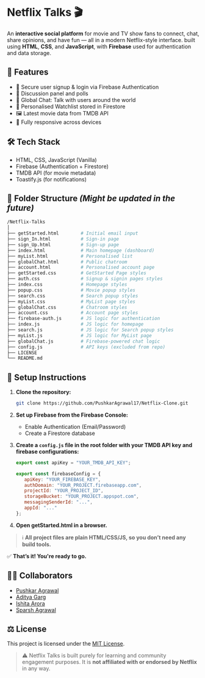# **Netflix Talks** 🎬

An **interactive social platform** for movie and TV show fans to connect, chat, share opinions, and have fun — all in a modern Netflix-style interface. built using **HTML**, **CSS**, and **JavaScript**, with **Firebase** used for authentication and data storage.


## 🚀 **Features**

- 🔐 Secure user signup & login via Firebase Authentication
- 📝 Discussion panel and polls
- 💬 Global Chat: Talk with users around the world
- 📃 Personalised Watchlist stored in Firestore
- 🖼️ Latest movie data from TMDB API
- 📱 Fully responsive across devices


## 🛠️ **Tech Stack**

- HTML, CSS, JavaScript (Vanilla)
- Firebase (Authentication + Firestore)
- TMDB API (for movie metadata)
- Toastify.js (for notifications)


## 📁 **Folder Structure  _(Might be updated in the future)_**

```bash
/Netflix-Talks
│
├── getStarted.html        # Initial email input
├── sign_In.html           # Sign-in page
├── sign_Up.html           # Sign-up page
├── index.html             # Main homepage (dashboard)
├── myList.html            # Personalised list
├── globalChat.html        # Public chatroom
├── account.html           # Personalised account page
├── getStarted.css         # GetStarted Page styles
├── auth.css               # Signup & signin pages styles
├── index.css              # Homepage styles
├── popup.css              # Movie popup styles
├── search.css             # Search popup styles
├── myList.css             # MyList page styles
├── globalChat.css         # Chatroom styles
├── account.css            # Account page styles
├── firebase-auth.js       # JS logic for authentication
├── index.js               # JS logic for homepage
├── search.js              # JS logic for Search popup styles
├── myList.js              # JS logic for MyList page
├── globalChat.js          # Firebase-powered chat logic
├── config.js              # API keys (excluded from repo)
├── LICENSE
└── README.md
```


## 🧰 **Setup Instructions**

1. **Clone the repository:**
   ```bash
   git clone https://github.com/PushkarAgrawal17/Netflix-Clone.git
   ```

2. **Set up Firebase from the Firebase Console:**
   - Enable Authentication (Email/Password)
   - Create a Firestore database

3. **Create a `config.js` file in the root folder with your TMDB API key and firebase configurations:**
   ```js
   export const apiKey = "YOUR_TMDB_API_KEY";

   export const firebaseConfig = {
      apiKey: "YOUR_FIREBASE_KEY",
      authDomain: "YOUR_PROJECT.firebaseapp.com",
      projectId: "YOUR_PROJECT_ID",
      storageBucket: "YOUR_PROJECT.appspot.com",
      messagingSenderId: "...",
      appId: "..."
   };
   ```

4. **Open getStarted.html in a browser.**

> ℹ️ **All project files are plain HTML/CSS/JS, so you don’t need any build tools.**

✅ **That’s it! You're ready to go.**


## 🧑‍💻 Collaborators

- [Pushkar Agrawal](https://github.com/PushkarAgrawal17)
- [Aditya Garg](https://github.com/AdiiGarg)
- [Ishita Arora](https://github.com/er-ishita)
- [Sparsh Agrawal](https://github.com/SparshAgrawal64)


## ⚖️ License

This project is licensed under the [MIT License](./LICENSE).

> ⚠️ Netflix Talks is built purely for learning and community engagement purposes. It is **not affiliated with or endorsed by Netflix** in any way.
